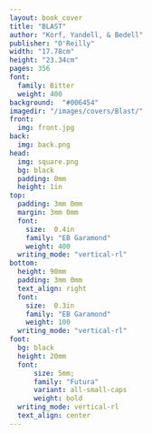 ```yaml
---
layout: book_cover
title: "BLAST"
author: "Korf, Yandell, & Bedell"
publisher: "O'Reilly"
width: "17.78cm"
height: "23.34cm"
pages: 356
font:
  family: Bitter
  weight: 400
background:  "#006454"
imagedir: "/images/covers/Blast/"
front:
  img: front.jpg
back:
  img: back.png
head:
  img: square.png
  bg: black
  padding: 0mm
  height: 1in
top:
  padding: 3mm 0mm
  margin: 3mm 0mm
  font:
    size:  0.4in
    family: "EB Garamond"
    weight: 400
  writing_mode: "vertical-rl"
bottom:
  height: 90mm
  padding: 3mm 0mm
  text_align: right
  font:
    size:  0.3in
    family: "EB Garamond"
    weight: 100
  writing_mode: "vertical-rl"
foot:
  bg: black
  height: 20mm
  font:
      size: 5mm;
      family: "Futura"
      variant: all-small-caps
      weight: bold
  writing_mode: vertical-rl
  text_align: center
---
```

